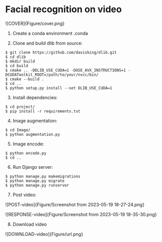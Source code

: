 # Facial recognition on video

![COVER]{Figure/cover.png}


1. Create a conda environment .conda


2. Clone and build dlib from source:
```console
$ git clone https://github.com/davisking/dlib.git
$ cd dlib
$ mkdir build
$ cd build
$ cmake .. -DDLIB_USE_CUDA=1 -DUSE_AVX_INSTRUCTIONS=1 -DCUDAToolkit_ROOT=/path/to/your/nvcc/bin/
$ cmake --build .
$ cd ..
$ python setup.py install --set DLIB_USE_CUDA=1
```


3. Install dependencies:
```console
$ cd project/
$ pip install -r requirements.txt
```


4. Image augmentation:
```console
$ cd Image/
$ python augmentation.py
```


5. Image encode:
```console
$ python encode.py
$ cd ..
```


6. Run Django server:
```console
$ python manage.py makemigrations
$ python manage.py migrate
$ python manage.py runserver
```


7. Post video:

![POST-video]{Figure/Screenshot from 2023-05-19 18-27-24.png}

![RESPONSE-video]{Figure/Screenshot from 2023-05-19 18-35-30.png}


8. Download video 

![DOWNLOAD-video]{Figure/url.png}






